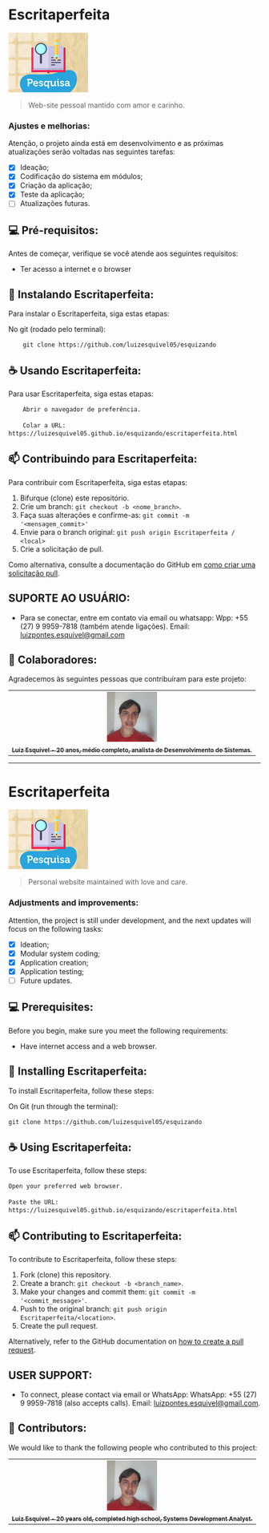 # Escritaperfeita

<img src="../img/boletim.png" alt="exemplo imagem">

> Web-site pessoal mantido com amor e carinho.

### Ajustes e melhorias:

Atenção, o projeto ainda está em desenvolvimento e as próximas atualizações serão voltadas nas seguintes tarefas:

- [x] Ideação;
- [x] Codificação do sistema em módulos;
- [x] Criação da aplicação;
- [x] Teste da aplicação;
- [ ] Atualizações futuras.

## 💻 Pré-requisitos:

Antes de começar, verifique se você atende aos seguintes requisitos:
* Ter acesso a internet e o browser

## 🚀 Instalando Escritaperfeita:

Para instalar o Escritaperfeita, siga estas etapas:

No git (rodado pelo terminal):
```
    git clone https://github.com/luizesquivel05/esquizando
```

## ☕ Usando Escritaperfeita:

Para usar Escritaperfeita, siga estas etapas:

```
    Abrir o navegador de preferência.

    Colar a URL: https://luizesquivel05.github.io/esquizando/escritaperfeita.html
```

## 📫 Contribuindo para Escritaperfeita:
Para contribuir com Escritaperfeita, siga estas etapas:

1. Bifurque (clone) este repositório.
2. Crie um branch: `git checkout -b <nome_branch>`.
3. Faça suas alterações e confirme-as: `git commit -m '<mensagem_commit>'`
4. Envie para o branch original: `git push origin Escritaperfeita / <local>`
5. Crie a solicitação de pull.

Como alternativa, consulte a documentação do GitHub em [como criar uma solicitação pull](https://help.github.com/en/github/collaborating-with-issues-and-pull-requests/creating-a-pull-request).

## SUPORTE AO USUÁRIO:
- Para se conectar, entre em contato via email ou whatsapp:
    Wpp: +55 (27) 9 9959-7818 (também atende ligações).
    Email: luizpontes.esquivel@gmail.com 

## 🤝 Colaboradores:

Agradecemos às seguintes pessoas que contribuíram para este projeto:

<table>
  <tr>
    <td align="center">
      <a href="https://www.linkedin.com/in/luizesquivel/">
        <img src="../img/luiz.png" width="100px;" alt="Foto de Luiz Esquivel"/><br>
        <sub>
          <b>Luiz Esquivel - 20 anos, médio completo, analista de Desenvolvimento de Sistemas.</b>
        </sub>
      </a>
    </td>
  </tr>
</table>

--------------------------------------------------------------------------------------------------------

# Escritaperfeita

<img src="../img/boletim.png" alt="example image">

> Personal website maintained with love and care.

### Adjustments and improvements:

Attention, the project is still under development, and the next updates will focus on the following tasks:

- [x] Ideation;
- [x] Modular system coding;
- [x] Application creation;
- [x] Application testing;
- [ ] Future updates.

## 💻 Prerequisites:

Before you begin, make sure you meet the following requirements:
* Have internet access and a web browser.

## 🚀 Installing Escritaperfeita:

To install Escritaperfeita, follow these steps:

On Git (run through the terminal):
```
git clone https://github.com/luizesquivel05/esquizando
```

## ☕ Using Escritaperfeita:

To use Escritaperfeita, follow these steps:

```
Open your preferred web browser.

Paste the URL: https://luizesquivel05.github.io/esquizando/escritaperfeita.html
```

## 📫 Contributing to Escritaperfeita:
To contribute to Escritaperfeita, follow these steps:

1. Fork (clone) this repository.
2. Create a branch: `git checkout -b <branch_name>`.
3. Make your changes and commit them: `git commit -m '<commit_message>'`.
4. Push to the original branch: `git push origin Escritaperfeita/<location>`.
5. Create the pull request.

Alternatively, refer to the GitHub documentation on [how to create a pull request](https://help.github.com/en/github/collaborating-with-issues-and-pull-requests/creating-a-pull-request).

## USER SUPPORT:
- To connect, please contact via email or WhatsApp:
    WhatsApp: +55 (27) 9 9959-7818 (also accepts calls).
    Email: luizpontes.esquivel@gmail.com.

## 🤝 Contributors:

We would like to thank the following people who contributed to this project:

<table>
  <tr>
    <td align="center">
      <a href="https://www.linkedin.com/in/luizesquivel/">
        <img src="../img/luiz.png" width="100px;" alt="Luiz Esquivel's Photo"/><br>
        <sub>
          <b>Luiz Esquivel - 20 years old, completed high school, Systems Development Analyst.</b>
        </sub>
      </a>
    </td>
  </tr>
</table>